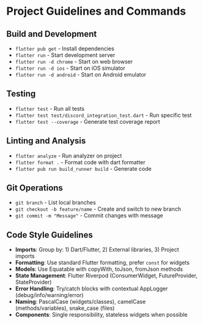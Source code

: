 # Project Guidelines and Commands

## Build and Development
- `flutter pub get` - Install dependencies
- `flutter run` - Start development server
- `flutter run -d chrome` - Start on web browser
- `flutter run -d ios` - Start on iOS simulator
- `flutter run -d android` - Start on Android emulator

## Testing
- `flutter test` - Run all tests
- `flutter test test/discord_integration_test.dart` - Run specific test
- `flutter test --coverage` - Generate test coverage report

## Linting and Analysis
- `flutter analyze` - Run analyzer on project
- `flutter format .` - Format code with dart formatter
- `flutter pub run build_runner build` - Generate code

## Git Operations
- `git branch` - List local branches
- `git checkout -b feature/name` - Create and switch to new branch
- `git commit -m "Message"` - Commit changes with message

## Code Style Guidelines
- **Imports**: Group by: 1) Dart/Flutter, 2) External libraries, 3) Project imports
- **Formatting**: Use standard Flutter formatting, prefer `const` for widgets
- **Models**: Use Equatable with copyWith, toJson, fromJson methods
- **State Management**: Flutter Riverpod (ConsumerWidget, FutureProvider, StateProvider)
- **Error Handling**: Try/catch blocks with contextual AppLogger (debug/info/warning/error)
- **Naming**: PascalCase (widgets/classes), camelCase (methods/variables), snake_case (files)
- **Components**: Single responsibility, stateless widgets when possible